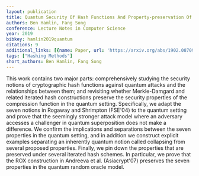 ```yaml
---
layout: publication
title: Quantum Security Of Hash Functions And Property-preservation Of Iterated Hashing
authors: Ben Hamlin, Fang Song
conference: Lecture Notes in Computer Science
year: 2019
bibkey: hamlin2019quantum
citations: 9
additional_links: [{name: Paper, url: 'https://arxiv.org/abs/1902.08709'}]
tags: ["Hashing Methods"]
short_authors: Ben Hamlin, Fang Song
---
```

This work contains two major parts: comprehensively studying the security
notions of cryptographic hash functions against quantum attacks and the
relationships between them; and revisiting whether Merkle-Damgard and related
iterated hash constructions preserve the security properties of the compression
function in the quantum setting. Specifically, we adapt the seven notions in
Rogaway and Shrimpton (FSE'04) to the quantum setting and prove that the
seemingly stronger attack model where an adversary accesses a challenger in
quantum superposition does not make a difference. We confirm the implications
and separations between the seven properties in the quantum setting, and in
addition we construct explicit examples separating an inherently quantum notion
called collapsing from several proposed properties. Finally, we pin down the
properties that are preserved under several iterated hash schemes. In
particular, we prove that the ROX construction in Andreeva et al.
(Asiacrypt'07) preserves the seven properties in the quantum random oracle
model.